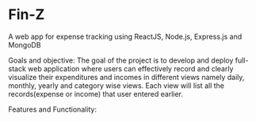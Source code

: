 # Fin-Z

A web app for expense tracking using ReactJS, Node.js, Express.js and MongoDB


Goals and objective:
The goal of the project is to develop and deploy full-stack web application where users can effectively record and clearly visualize their expenditures and incomes in different views namely daily, monthly, yearly and category wise views. Each view will list all the records(expense or income) that user entered earlier.

Features and Functionality:

